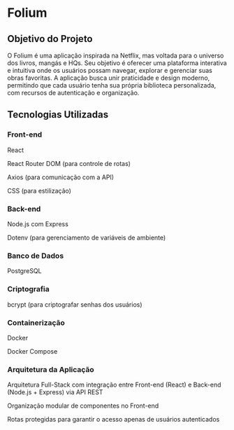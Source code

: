 # Folium

## Objetivo do Projeto
O Folium é uma aplicação inspirada na Netflix, mas voltada para o universo dos livros, mangás e HQs.
Seu objetivo é oferecer uma plataforma interativa e intuitiva onde os usuários possam navegar, explorar e gerenciar suas obras favoritas.
A aplicação busca unir praticidade e design moderno, permitindo que cada usuário tenha sua própria biblioteca personalizada, com recursos de autenticação e organização.

## Tecnologias Utilizadas
### Front-end

React

React Router DOM (para controle de rotas)

Axios (para comunicação com a API)

CSS (para estilização)

### Back-end

Node.js com Express

Dotenv (para gerenciamento de variáveis de ambiente)

### Banco de Dados

PostgreSQL

### Criptografia

bcrypt (para criptografar senhas dos usuários)

### Containerização

Docker

Docker Compose

### Arquitetura da Aplicação

Arquitetura Full-Stack com integração entre Front-end (React) e Back-end (Node.js + Express) via API REST

Organização modular de componentes no Front-end

Rotas protegidas para garantir o acesso apenas de usuários autenticados
